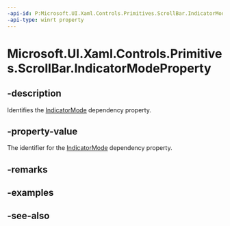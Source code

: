 ```yaml
---
-api-id: P:Microsoft.UI.Xaml.Controls.Primitives.ScrollBar.IndicatorModeProperty
-api-type: winrt property
---
```


<!-- Property syntax
public Windows.UI.Xaml.DependencyProperty IndicatorModeProperty { get; }
-->

# Microsoft.UI.Xaml.Controls.Primitives.ScrollBar.IndicatorModeProperty

## -description
Identifies the [IndicatorMode](scrollbar_indicatormode.md) dependency property.

## -property-value
The identifier for the [IndicatorMode](scrollbar_indicatormode.md) dependency property.

## -remarks

## -examples

## -see-also
